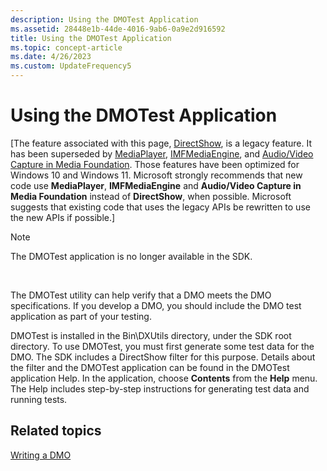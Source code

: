 ```yaml
---
description: Using the DMOTest Application
ms.assetid: 28448e1b-44de-4016-9ab6-0a9e2d916592
title: Using the DMOTest Application
ms.topic: concept-article
ms.date: 4/26/2023
ms.custom: UpdateFrequency5
---
```


# Using the DMOTest Application

\[The feature associated with this page, [DirectShow](/windows/win32/directshow/directshow), is a legacy feature. It has been superseded by [MediaPlayer](/uwp/api/Windows.Media.Playback.MediaPlayer), [IMFMediaEngine](/windows/win32/api/mfmediaengine/nn-mfmediaengine-imfmediaengine), and [Audio/Video Capture in Media Foundation](/windows/win32/medfound/audio-video-capture-in-media-foundation). Those features have been optimized for Windows 10 and Windows 11. Microsoft strongly recommends that new code use **MediaPlayer**, **IMFMediaEngine** and **Audio/Video Capture in Media Foundation** instead of **DirectShow**, when possible. Microsoft suggests that existing code that uses the legacy APIs be rewritten to use the new APIs if possible.\]

> [!Note]  
> The DMOTest application is no longer available in the SDK.

 

The DMOTest utility can help verify that a DMO meets the DMO specifications. If you develop a DMO, you should include the DMO test application as part of your testing.

DMOTest is installed in the Bin\\DXUtils directory, under the SDK root directory. To use DMOTest, you must first generate some test data for the DMO. The SDK includes a DirectShow filter for this purpose. Details about the filter and the DMOTest application can be found in the DMOTest application Help. In the application, choose **Contents** from the **Help** menu. The Help includes step-by-step instructions for generating test data and running tests.

## Related topics

<dl> <dt>

[Writing a DMO](writing-a-dmo.md)
</dt> </dl>

 

 



